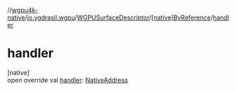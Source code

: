 //[wgpu4k-native](../../../../index.md)/[io.ygdrasil.wgpu](../../index.md)/[WGPUSurfaceDescriptor](../index.md)/[[native]ByReference](index.md)/[handler](handler.md)

# handler

[native]\
open override val [handler](handler.md): [NativeAddress](../../../ffi/-native-address/index.md)